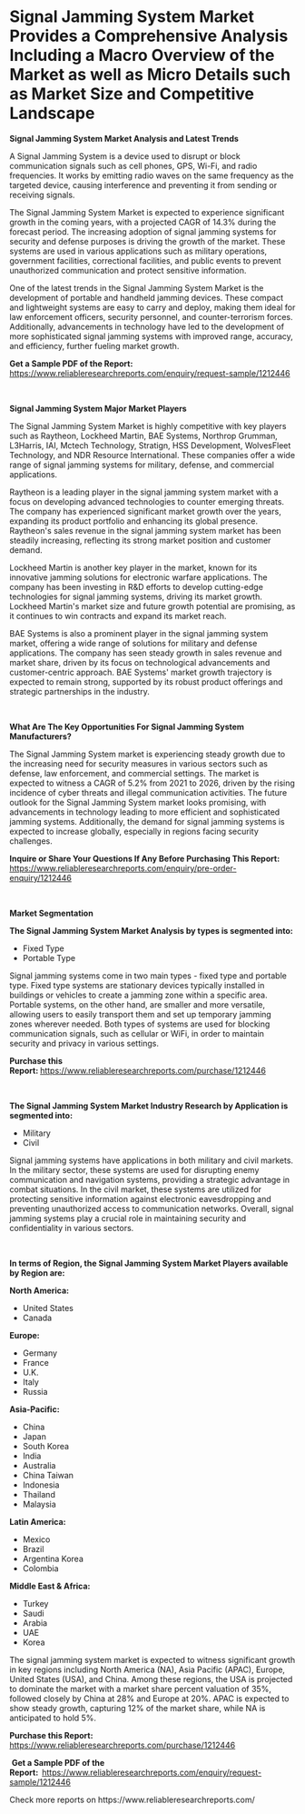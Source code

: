 <p><h1>Signal Jamming System Market Provides a Comprehensive Analysis Including a Macro Overview of the Market as well as Micro Details such as Market Size and Competitive Landscape</h1></p><p><strong>Signal Jamming System Market Analysis and Latest Trends</strong></p>
<p><p>A Signal Jamming System is a device used to disrupt or block communication signals such as cell phones, GPS, Wi-Fi, and radio frequencies. It works by emitting radio waves on the same frequency as the targeted device, causing interference and preventing it from sending or receiving signals.</p><p>The Signal Jamming System Market is expected to experience significant growth in the coming years, with a projected CAGR of 14.3% during the forecast period. The increasing adoption of signal jamming systems for security and defense purposes is driving the growth of the market. These systems are used in various applications such as military operations, government facilities, correctional facilities, and public events to prevent unauthorized communication and protect sensitive information.</p><p>One of the latest trends in the Signal Jamming System Market is the development of portable and handheld jamming devices. These compact and lightweight systems are easy to carry and deploy, making them ideal for law enforcement officers, security personnel, and counter-terrorism forces. Additionally, advancements in technology have led to the development of more sophisticated signal jamming systems with improved range, accuracy, and efficiency, further fueling market growth.</p></p>
<p><strong>Get a Sample PDF of the Report:&nbsp;</strong> <a href="https://www.reliableresearchreports.com/enquiry/request-sample/1212446">https://www.reliableresearchreports.com/enquiry/request-sample/1212446</a></p>
<p>&nbsp;</p>
<p><strong>Signal Jamming System Major Market Players</strong></p>
<p><p>The Signal Jamming System Market is highly competitive with key players such as Raytheon, Lockheed Martin, BAE Systems, Northrop Grumman, L3Harris, IAI, Mctech Technology, Stratign, HSS Development, WolvesFleet Technology, and NDR Resource International. These companies offer a wide range of signal jamming systems for military, defense, and commercial applications.</p><p>Raytheon is a leading player in the signal jamming system market with a focus on developing advanced technologies to counter emerging threats. The company has experienced significant market growth over the years, expanding its product portfolio and enhancing its global presence. Raytheon's sales revenue in the signal jamming system market has been steadily increasing, reflecting its strong market position and customer demand.</p><p>Lockheed Martin is another key player in the market, known for its innovative jamming solutions for electronic warfare applications. The company has been investing in R&D efforts to develop cutting-edge technologies for signal jamming systems, driving its market growth. Lockheed Martin's market size and future growth potential are promising, as it continues to win contracts and expand its market reach.</p><p>BAE Systems is also a prominent player in the signal jamming system market, offering a wide range of solutions for military and defense applications. The company has seen steady growth in sales revenue and market share, driven by its focus on technological advancements and customer-centric approach. BAE Systems' market growth trajectory is expected to remain strong, supported by its robust product offerings and strategic partnerships in the industry.</p></p>
<p>&nbsp;</p>
<p><strong>What Are The Key Opportunities For Signal Jamming System Manufacturers?</strong></p>
<p><p>The Signal Jamming System market is experiencing steady growth due to the increasing need for security measures in various sectors such as defense, law enforcement, and commercial settings. The market is expected to witness a CAGR of 5.2% from 2021 to 2026, driven by the rising incidence of cyber threats and illegal communication activities. The future outlook for the Signal Jamming System market looks promising, with advancements in technology leading to more efficient and sophisticated jamming systems. Additionally, the demand for signal jamming systems is expected to increase globally, especially in regions facing security challenges.</p></p>
<p><strong>Inquire or Share Your Questions If Any Before Purchasing This Report:</strong> <a href="https://www.reliableresearchreports.com/enquiry/pre-order-enquiry/1212446">https://www.reliableresearchreports.com/enquiry/pre-order-enquiry/1212446</a></p>
<p>&nbsp;</p>
<p><strong>Market Segmentation</strong></p>
<p><strong>The Signal Jamming System Market Analysis by types is segmented into:</strong></p>
<p><ul><li>Fixed Type</li><li>Portable Type</li></ul></p>
<p><p>Signal jamming systems come in two main types - fixed type and portable type. Fixed type systems are stationary devices typically installed in buildings or vehicles to create a jamming zone within a specific area. Portable systems, on the other hand, are smaller and more versatile, allowing users to easily transport them and set up temporary jamming zones wherever needed. Both types of systems are used for blocking communication signals, such as cellular or WiFi, in order to maintain security and privacy in various settings.</p></p>
<p><strong>Purchase this Report:&nbsp;</strong><a href="https://www.reliableresearchreports.com/purchase/1212446">https://www.reliableresearchreports.com/purchase/1212446</a></p>
<p>&nbsp;</p>
<p><strong>The Signal Jamming System Market Industry Research by Application is segmented into:</strong></p>
<p><ul><li>Military</li><li>Civil</li></ul></p>
<p><p>Signal jamming systems have applications in both military and civil markets. In the military sector, these systems are used for disrupting enemy communication and navigation systems, providing a strategic advantage in combat situations. In the civil market, these systems are utilized for protecting sensitive information against electronic eavesdropping and preventing unauthorized access to communication networks. Overall, signal jamming systems play a crucial role in maintaining security and confidentiality in various sectors.</p></p>
<p>&nbsp;</p>
<p><strong>In terms of Region, the Signal Jamming System Market Players available by Region are:</strong></p>
<p>
    <p> <strong> North America: </strong>
        <ul>
            <li>United States</li>
            <li>Canada</li>
        </ul>
        </p> 
    <p> <strong> Europe: </strong>
        <ul>
            <li>Germany</li>
            <li>France</li>
            <li>U.K.</li>
            <li>Italy</li>
            <li>Russia</li>
        </ul>
        </p> 
    <p> <strong> Asia-Pacific: </strong>
        <ul>
            <li>China</li>
            <li>Japan</li>
            <li>South Korea</li>
            <li>India</li>
            <li>Australia</li>
            <li>China Taiwan</li>
            <li>Indonesia</li>
            <li>Thailand</li>
            <li>Malaysia</li>
        </ul>
        </p> 
    <p> <strong> Latin America: </strong>
        <ul>
            <li>Mexico</li>
            <li>Brazil</li>
            <li>Argentina Korea</li>
            <li>Colombia</li>
        </ul>
        </p> 
    <p> <strong> Middle East & Africa: </strong>
        <ul>
            <li>Turkey</li>
            <li>Saudi</li>
            <li>Arabia</li>
            <li>UAE</li>
            <li>Korea</li>
        </ul>
    </p>
    </p>
<p><p>The signal jamming system market is expected to witness significant growth in key regions including North America (NA), Asia Pacific (APAC), Europe, United States (USA), and China. Among these regions, the USA is projected to dominate the market with a market share percent valuation of 35%, followed closely by China at 28% and Europe at 20%. APAC is expected to show steady growth, capturing 12% of the market share, while NA is anticipated to hold 5%.</p></p>
<p><strong>Purchase this Report: </strong><a href="https://www.reliableresearchreports.com/purchase/1212446">https://www.reliableresearchreports.com/purchase/1212446</a></p>
<p>&nbsp;<strong>Get a Sample PDF of the Report:&nbsp;&nbsp;</strong><a href="https://www.reliableresearchreports.com/enquiry/request-sample/1212446">https://www.reliableresearchreports.com/enquiry/request-sample/1212446</a></p>
<p><strong></strong></p>
<p>Check more reports on https://www.reliableresearchreports.com/</p>